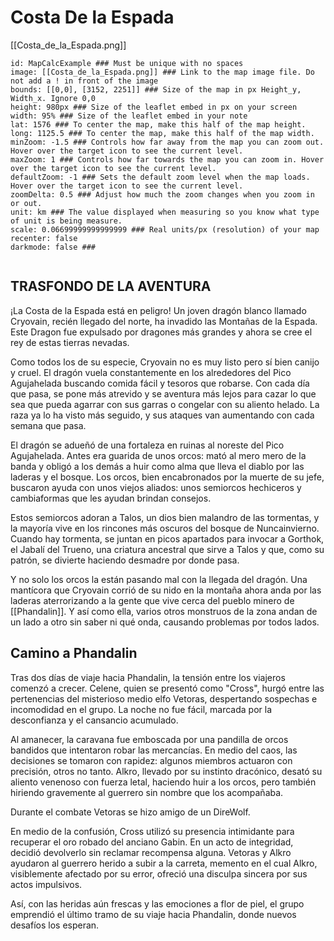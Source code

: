 # Costa De la Espada

[[Costa_de_la_Espada.png]]

```leaflet  
id: MapCalcExample ### Must be unique with no spaces  
image: [[Costa_de_la_Espada.png]] ### Link to the map image file. Do not add a ! in front of the image  
bounds: [[0,0], [3152, 2251]] ### Size of the map in px Height_y, Width_x. Ignore 0,0  
height: 980px ### Size of the leaflet embed in px on your screen  
width: 95% ### Size of the leaflet embed in your note  
lat: 1576 ### To center the map, make this half of the map height.  
long: 1125.5 ### To center the map, make this half of the map width.  
minZoom: -1.5 ### Controls how far away from the map you can zoom out. Hover over the target icon to see the current level.  
maxZoom: 1 ### Controls how far towards the map you can zoom in. Hover over the target icon to see the current level.  
defaultZoom: -1 ### Sets the default zoom level when the map loads. Hover over the target icon to see the current level.  
zoomDelta: 0.5 ### Adjust how much the zoom changes when you zoom in or out.  
unit: km ### The value displayed when measuring so you know what type of unit is being measure.  
scale: 0.06699999999999999 ### Real units/px (resolution) of your map  
recenter: false  
darkmode: false ###


```

## TRASFONDO DE LA AVENTURA

¡La Costa de la Espada está en peligro! Un joven dragón blanco llamado Cryovain, recién llegado del norte, ha invadido las Montañas de la Espada. Este Dragon fue expulsado por dragones más grandes y ahora se cree el rey de estas tierras nevadas.

Como todos los de su especie, Cryovain no es muy listo pero sí bien canijo y cruel. El dragón vuela constantemente  en los alrededores del Pico Agujahelada buscando comida fácil y tesoros que robarse. Con cada día que pasa, se pone más atrevido y se aventura más lejos para cazar lo que sea que pueda agarrar con sus garras o congelar con su aliento helado. La raza ya lo ha visto más seguido, y sus ataques van aumentando con cada semana que pasa.

El dragón se adueñó de una fortaleza en ruinas al noreste del Pico Agujahelada. Antes era guarida de unos orcos: mató al mero mero de la banda y obligó a los demás a huir como alma que lleva el diablo por las laderas y el bosque. Los orcos, bien encabronados por la muerte de su jefe, buscaron ayuda con unos viejos aliados: unos semiorcos hechiceros y cambiaformas que les ayudan brindan consejos.

Estos semiorcos adoran a Talos, un dios bien malandro de las tormentas, y la mayoría vive en los rincones más oscuros del bosque de Nuncainvierno. Cuando hay tormenta, se juntan en picos apartados para invocar a Gorthok, el Jabalí del Trueno, una criatura ancestral que sirve a Talos y que, como su patrón, se divierte haciendo desmadre por donde pasa.

Y no solo los orcos la están pasando mal con la llegada del dragón. Una mantícora que Cryovain corrió de su nido en la montaña ahora anda por las laderas aterrorizando a la gente que vive cerca del pueblo minero de [[Phandalin]]. Y así como ella, varios otros monstruos de la zona andan de un lado a otro sin saber ni qué onda, causando problemas por todos lados.

## Camino a Phandalin

Tras dos días de viaje hacia Phandalin, la tensión entre los viajeros comenzó a crecer. Celene, quien se presentó como "Cross", hurgó entre las pertenencias del misterioso medio elfo Vetoras, despertando sospechas e incomodidad en el grupo. La noche no fue fácil, marcada por la desconfianza y el cansancio acumulado.

Al amanecer, la caravana fue emboscada por una pandilla de orcos bandidos que intentaron robar las mercancías. En medio del caos, las decisiones se tomaron con rapidez: algunos miembros actuaron con precisión, otros no tanto. Alkro, llevado por su instinto dracónico, desató su aliento venenoso con fuerza letal, haciendo huir a los orcos, pero también hiriendo gravemente al guerrero sin nombre que los acompañaba.

Durante el combate Vetoras se hizo amigo de un DireWolf.

En medio de la confusión, Cross utilizó su presencia intimidante para recuperar el oro robado del anciano Gabin. En un acto de integridad, decidió devolverlo sin reclamar recompensa alguna. Vetoras y Alkro ayudaron al guerrero herido a subir a la carreta, memento en el cual Alkro, visiblemente afectado por su error, ofreció una disculpa sincera por sus actos impulsivos.

Así, con las heridas aún frescas y las emociones a flor de piel, el grupo emprendió el último tramo de su viaje hacia Phandalin, donde nuevos desafíos los esperan.

